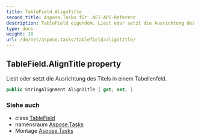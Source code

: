 ```yaml
---
title: TableField.AlignTitle
second_title: Aspose.Tasks für .NET-API-Referenz
description: TableField eigendom. Liest oder setzt die Ausrichtung des Titels in einem Tabellenfeld.
type: docs
weight: 30
url: /de/net/aspose.tasks/tablefield/aligntitle/
---
```

## TableField.AlignTitle property

Liest oder setzt die Ausrichtung des Titels in einem Tabellenfeld.

```csharp
public StringAlignment AlignTitle { get; set; }
```

### Siehe auch

* class [TableField](../)
* namensraum [Aspose.Tasks](../../tablefield/)
* Montage [Aspose.Tasks](../../../)


